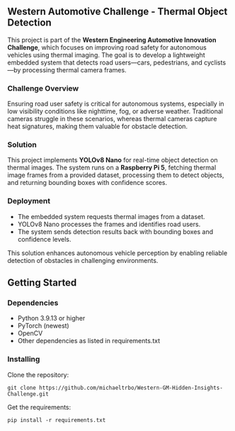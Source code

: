 ## Western Automotive Challenge - Thermal Object Detection  

This project is part of the **Western Engineering Automotive Innovation Challenge**, which focuses on improving road safety for autonomous vehicles using thermal imaging. The goal is to develop a lightweight embedded system that detects road users—cars, pedestrians, and cyclists—by processing thermal camera frames.  

### **Challenge Overview**  
Ensuring road user safety is critical for autonomous systems, especially in low visibility conditions like nighttime, fog, or adverse weather. Traditional cameras struggle in these scenarios, whereas thermal cameras capture heat signatures, making them valuable for obstacle detection.  

### **Solution**  
This project implements **YOLOv8 Nano** for real-time object detection on thermal images. The system runs on a **Raspberry Pi 5**, fetching thermal image frames from a provided dataset, processing them to detect objects, and returning bounding boxes with confidence scores.  

### **Deployment**  
- The embedded system requests thermal images from a dataset.  
- YOLOv8 Nano processes the frames and identifies road users.  
- The system sends detection results back with bounding boxes and confidence levels.  

This solution enhances autonomous vehicle perception by enabling reliable detection of obstacles in challenging environments.


## Getting Started

### Dependencies

- Python 3.9.13 or higher
- PyTorch (newest)
- OpenCV
- Other dependencies as listed in requirements.txt

### Installing

Clone the repository:

~~~
git clone https://github.com/michaeltrbo/Western-GM-Hidden-Insights-Challenge.git
~~~

Get the requirements:

~~~
pip install -r requirements.txt
~~~
